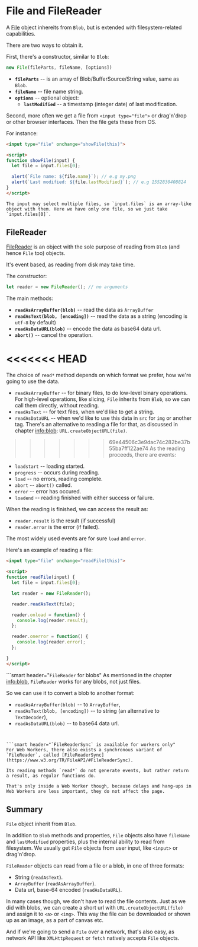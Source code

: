 # File and FileReader

A [File](https://www.w3.org/TR/FileAPI/#dfn-file) object inhereits from `Blob`, but is extended with filesystem-related capabilities.

There are two ways to obtain it.

First, there's a constructor, similar to `Blob`:

```js
new File(fileParts, fileName, [options])
```

- **`fileParts`** -- is an array of Blob/BufferSource/String value, same as `Blob`.
- **`fileName`** -- file name string.
- **`options`** -- optional object:
    - **`lastModified`** -- a timestamp (integer date) of last modification.

Second, more often we get a file from `<input type="file">` or drag'n'drop or other browser interfaces. Then the file gets these from OS.

For instance:

```html run
<input type="file" onchange="showFile(this)">

<script>
function showFile(input) {
  let file = input.files[0];

  alert(`File name: ${file.name}`); // e.g my.png
  alert(`Last modified: ${file.lastModified}`); // e.g 1552830408824
}
</script>
```

```smart
The input may select multiple files, so `input.files` is an array-like object with them. Here we have only one file, so we just take `input.files[0]`.
```

## FileReader

[FileReader](https://www.w3.org/TR/FileAPI/#dfn-filereader) is an object with the sole purpose of reading from `Blob` (and hence `File` too) objects.

It's event based, as reading from disk may take time.

The constructor:

```js
let reader = new FileReader(); // no arguments
```

The main methods:

- **`readAsArrayBuffer(blob)`** -- read the data as `ArrayBuffer`
- **`readAsText(blob, [encoding])`** -- read the data as a string (encoding is `utf-8` by default)
- **`readAsDataURL(blob)`** -- encode the data as base64 data url.
- **`abort()`** -- cancel the operation.

<<<<<<< HEAD
=======
The choice of `read*` method depends on which format we prefer, how we're going to use the data.

- `readAsArrayBuffer` -- for binary files, to do low-level binary operations. For high-level operations, like slicing, `File` inherits from `Blob`, so we can call them directly, without reading.
- `readAsText` -- for text files, when we'd like to get a string.
- `readAsDataURL` -- when we'd like to use this data in `src` for `img` or another tag. There's an alternative to reading a file for that, as discussed in chapter <info:blob>: `URL.createObjectURL(file)`.

>>>>>>> 69e44506c3e9dac74c282be37b55ba7ff122ae74
As the reading proceeds, there are events:
- `loadstart` -- loading started.
- `progress` -- occurs during reading.
- `load` -- no errors, reading complete.
- `abort` -- `abort()` called.
- `error` -- error has occured.
- `loadend` -- reading finished with either success or failure.

When the reading is finished, we can access the result as:
- `reader.result` is the result (if successful)
- `reader.error` is the error (if failed).

The most widely used events are for sure `load` and `error`.

Here's an example of reading a file:

```html run
<input type="file" onchange="readFile(this)">

<script>
function readFile(input) {
  let file = input.files[0];

  let reader = new FileReader();

  reader.readAsText(file);

  reader.onload = function() {
    console.log(reader.result);
  };

  reader.onerror = function() {
    console.log(reader.error);
  };

}
</script>
```

```smart header="`FileReader` for blobs"
As mentioned in the chapter <info:blob>, `FileReader` works for any blobs, not just files.

So we can use it to convert a blob to another format:
- `readAsArrayBuffer(blob)` -- to `ArrayBuffer`,
- `readAsText(blob, [encoding])` -- to string (an alternative to `TextDecoder`),
- `readAsDataURL(blob)` -- to base64 data url.
```


```smart header="`FileReaderSync` is available for workers only"
For Web Workers, there also exists a synchronous variant of `FileReader`, called [FileReaderSync](https://www.w3.org/TR/FileAPI/#FileReaderSync).

Its reading methods `read*` do not generate events, but rather return a result, as regular functions do.

That's only inside a Web Worker though, because delays and hang-ups in Web Workers are less important, they do not affect the page.
```

## Summary

`File` object inherit from `Blob`.

In addition to `Blob` methods and properties, `File` objects also have `fileName` and `lastModified` properties, plus the internal ability to read from filesystem. We usually get `File` objects from user input, like `<input>` or drag'n'drop.

`FileReader` objects can read from a file or a blob, in one of three formats:
- String (`readAsText`).
- `ArrayBuffer` (`readAsArrayBuffer`).
- Data url, base-64 encoded (`readAsDataURL`).

In many cases though, we don't have to read the file contents. Just as we did with blobs, we can create a short url with `URL.createObjectURL(file)` and assign it to `<a>` or `<img>`. This way the file can be downloaded or shown up as an image, as a part of canvas etc.

And if we're going to send a `File` over a network, that's also easy, as network API like `XMLHttpRequest` or `fetch` natively accepts `File` objects.
